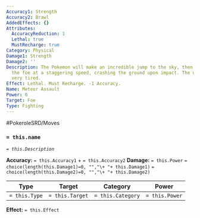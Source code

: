 ```yaml
---
Accuracy1: Strength
Accuracy2: Brawl
AddedEffects: {}
Attributes:
  AccuracyReduction: 1
  Lethal: true
  MustRecharge: true
Category: Physical
Damage1: Strength
Damage2: ''
Description: The Pokemon will make an incredible jump to the sky, then lunge towards
  the foe at a staggering speed, crashing the ground upon impact. The user is left
  very tired.
Effect: Lethal. Must Recharge. -1 Accuracy.
Name: Meteor Assault
Power: 6
Target: Foe
Type: Fighting
---
```


#PokeroleSRD/Moves

### `= this.name`
*`= this.Description`*

**Accuracy:** `= this.Accuracy1` + `= this.Accuracy2`
**Damage:** `= this.Power` `= choice(length(this.Damage1)=0, "","\+ "+ this.Damage1)` `= choice(length(this.Damage2)=0, "","\+ "+ this.Damage2)`

| Type          | Target          | Category          | Power          |
| ------------- | --------------- | ----------------  | -------------- |
| `= this.Type` | `= this.Target` | `= this.Category` | `= this.Power` | 

**Effect:** `= this.Effect`